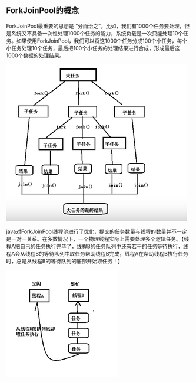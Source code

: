 ## ForkJoinPool的概念

ForkJoinPool最重要的思想是 “分而治之”。比如，我们有1000个任务要处理，但是系统又不具备一次性处理1000个任务的能力，系统负载是一次只能处理10个任务。如果使用ForkJoinPool，我们可以将这1000个任务分成100个小任务，每个小任务处理10个任务，最后把100个小任务的处理结果进行合成，形成最后这1000个数据的处理结果。

![avatar](../images/WechatIMG684.png)



java对ForkJoinPool线程池进行了优化，提交的任务数量与线程的数量并不一定是一对一关系。在多数情况下，一个物理线程实际上需要处理多个逻辑任务。【线程A把自己的任务执行完毕了，线程B的任务队列中还有若干的任务等待执行，线程A会从线程B的等待队列中取任务帮助线程B完成，线程A在帮助线程B执行任务时，总是从线程B的等待队列的底部开始取任务！】

![avatar](../images/WechatIMG685.png)
